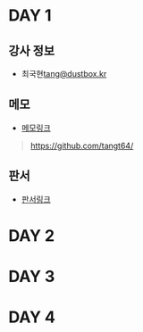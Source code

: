 # DAY 1

## 강사 정보

- 최국현<tang@dustbox.kr>

## 메모

- [메모링크](https://github.com/tangt64/training_memos/blob/main/opensource-101/pacemaker-101/20240820-memo.md)
>https://github.com/tangt64/

## 판서

- [판서링크](https://miro.com/welcomeonboard/UFZWSmR4TlAyRmRZbEJQUERBM0RoSmhuWVRNZEFQVmpzVkkxSjg4cUl3VFZqc21mQWh0c1FkOUdLRU1WdDVOS3wzNDU4NzY0NTg1NjQ5MDkwMzU0fDI=?share_link_id=105134262742)

# DAY 2

# DAY 3

# DAY 4